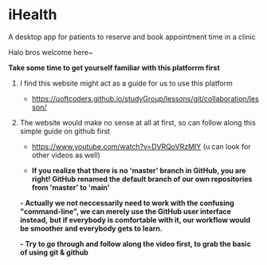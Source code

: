# iHealth
A desktop app for patients to reserve and book appointment time in a clinic


Halo bros welcome here~

**Take some time to get yourself familiar with this platforrm first**
1. I find this website might act as a guide for us to use this platform
      - https://uoftcoders.github.io/studyGroup/lessons/git/collaboration/lesson/
      
2. The website would make no sense at all at first, so can follow along this simple guide on github first
      - https://www.youtube.com/watch?v=DVRQoVRzMIY (u can look for other videos as well)

      - **If you realize that there is no 'master' branch in GitHub, you are right! GitHub renamed the default branch of our own repositories from 'master' to 'main'**
      
      
      
      **- Actually we not neccessarily need to work with the confusing "command-line", we can merely use the GitHub user interface instead,**
      **but if everybody is comfortable with it, our workflow would be smoother and everybody gets to learn.**
      
      **- Try to go through and follow along the video first, to grab the basic of using git & github**
      

